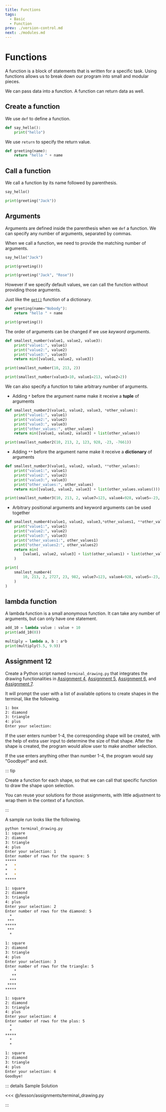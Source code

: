 ```yaml
---
title: Functions
tags:
  - Basic
  - Function
prev: ./version-control.md
next: ./modules.md
---
```


# Functions

<TagLinks />

A function is a block of statements that is written for a specific task.
Using functions allows us to break down our program into small and modular pieces.

We can pass data into a function. A function can return data as well.

## Create a function

We use `def` to define a function.

```python
def say_hello():
    print("hello")
```

We use `return` to specify the return value.

```python
def greeting(name):
    return "hello " + name
```

## Call a function

We call a function by its name followed by parenthesis.

```python
say_hello()

print(greeting("Jack"))
```

## Arguments

Arguments are defined inside the parenthesis when we `def` a function. We can specify any number of arguments, separated by commas.

When we call a function, we need to provide the matching number of arguments.

```python
say_hello("Jack")

print(greeting())

print(greeting("Jack", "Rose"))
```

However if we specify default values, we can call the function without providing those arguments.

Just like the [`get()`](./mapping-data-type.md#functions-of-dict) function of a dictionary.

```python
def greeting(name="Nobody"):
    return "hello " + name

print(greeting())
```

The order of arguments can be changed if we use _keyword arguments_.

```python
def smallest_number(value1, value2, value3):
    print("value1:", value1)
    print("value2:", value2)
    print("value3:", value3)
    return min([value1, value2, value3])

print(smallest_number(10, 213, 2))

print(smallest_number(value3=10, value1=213, value2=2))
```

We can also specify a function to take arbitrary number of arguments.

- Adding `*` before the argument name make it receive a **tuple** of arguments

```python
def smallest_number2(value1, value2, value3, *other_values):
    print("value1:", value1)
    print("value2:", value2)
    print("value3:", value3)
    print("other_values:", other_values)
    return min([value1, value2, value3] + list(other_values))

print(smallest_number2(10, 213, 2, 123, 928, -23, -7661))
```

- Adding `**` before the argument name make it receive a **dictionary** of arguments

```python
def smallest_number3(value1, value2, value3, **other_values):
    print("value1:", value1)
    print("value2:", value2)
    print("value3:", value3)
    print("other_values:", other_values)
    return min([value1, value2, value3] + list(other_values.values()))

print(smallest_number3(10, 213, 2, value7=123, value4=928, value5=-23, value6=-7661))
```

- Arbitrary positional arguments and keyword arguments can be used together

```python
def smallest_number4(value1, value2, value3,*other_values1, **other_values2):
    print("value1:", value1)
    print("value2:", value2)
    print("value3:", value3)
    print("other_values1:", other_values1)
    print("other_values2:", other_values2)
    return min(
        [value1, value2, value3] + list(other_values1) + list(other_values2.values())
    )

print(
    smallest_number4(
        10, 213, 2, 2727, 23, 982, value7=123, value4=928, value5=-23, value6=-7661
    )
)
```

## lambda function

A lambda function is a small anonymous function. It can take any number of arguments, but can only have one statement.

```python
add_10 = lambda value : value + 10
print(add_10(0))
```

```python
multiply = lambda a, b : a*b
print(multiply(5.5, 9.9))
```

## Assignment 12

Create a Python script named `terminal_drawing.py` that integrates the drawing functionalities in [Assignment 4](./control-flow.md#assignment-4), [Assignment 5](./control-flow.md#assignment-5), [Assignment 6](./control-flow.md#assignment-6), and [Assignment 7](./control-flow.md#assignment-7).

It will prompt the user with a list of available options to create shapes in the terminal, like the following.

```sh
1: box
2: diamond
3: triangle
4: plus
Enter your selection:
```

If the user enters number 1-4, the corresponding shape will be created, with the help of extra user input to determine the size of that shape. After the shape is created, the program would allow user to make another selection.

If the use enters anything other than number 1-4, the program would say "Goodbye!" and exit.

::: tip

Create a function for each shape, so that we can call that specific function to draw the shape upon selection.

You can reuse your solutions for those assignments, with little adjustment to wrap them in the context of a function.

:::

A sample run looks like the following.

```sh
python terminal_drawing.py
1: square
2: diamond
3: triangle
4: plus
Enter your selection: 1
Enter number of rows for the square: 5
*****
*   *
*   *
*   *
*****

1: square
2: diamond
3: triangle
4: plus
Enter your selection: 2
Enter number of rows for the diamond: 5
  *
 ***
*****
 ***
  *

1: square
2: diamond
3: triangle
4: plus
Enter your selection: 3
Enter number of rows for the triangle: 5
    *
   **
  ***
 ****
*****

1: square
2: diamond
3: triangle
4: plus
Enter your selection: 4
Enter number of rows for the plus: 5
  *
  *
*****
  *
  *

1: square
2: diamond
3: triangle
4: plus
Enter your selection: 6
Goodbye!
```

::: details Sample Solution

<<< @/lesson/assignments/terminal_drawing.py

:::
